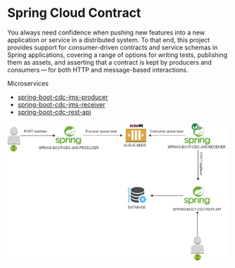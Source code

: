 # Spring Cloud Contract

You always need confidence when pushing new features into a new application or service in a distributed system. To that end, this project provides support for consumer-driven contracts and service schemas in Spring applications, covering a range of options for writing tests, publishing them as assets, and asserting that a contract is kept by producers and consumers — for both HTTP and message-based interactions.

Microservices 
- [spring-boot-cdc-jms-producer](https://github.com/RicardoSabinolrs/spring-cloud-contract/tree/master/spring-boot-cdc-jms-producer)
- [spring-boot-cdc-jms-receiver](https://github.com/RicardoSabinolrs/spring-cloud-contract/tree/master/spring-boot-cdc-jms-receiver)
- [spring-boot-cdc-rest-api](https://github.com/RicardoSabinolrs/spring-cloud-contract/tree/master/spring-boot-cdc-rest-api)

![Alt text](docs/services.jpg?raw=true "Title")
